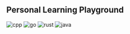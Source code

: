 ## Personal Learning Playground

![cpp](https://github.com/liubang/playground/actions/workflows/build_cpp.yml/badge.svg?branch=main)
![go](https://github.com/liubang/playground/actions/workflows/build_go.yml/badge.svg?branch=main)
![rust](https://github.com/liubang/playground/actions/workflows/build_rust.yml/badge.svg?branch=main)
![java](https://github.com/liubang/playground/actions/workflows/build_java.yml/badge.svg?branch=main)
